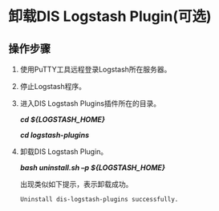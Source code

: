 # 卸载DIS Logstash Plugin\(可选\)<a name="dayu_01_0241"></a>

## 操作步骤<a name="zh-cn_topic_0194140939_section75029320585"></a>

1.  使用PuTTY工具远程登录Logstash所在服务器。
2.  停止Logstash程序。
3.  进入DIS Logstash Plugins插件所在的目录。

    **_**cd $\{LOGSTASH\_HOME\}**_**

    **_**cd logstash-plugins**_**

4.  卸载DIS Logstash Plugin。

    **_**bash uninstall.sh –p $\{LOGSTASH\_HOME\}**_**

    出现类似如下提示，表示卸载成功。

    ```
    Uninstall dis-logstash-plugins successfully.
    ```



